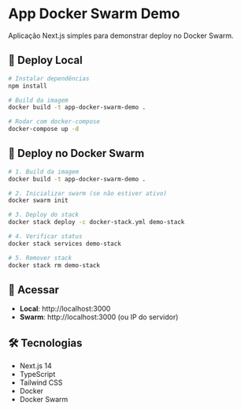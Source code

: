 # App Docker Swarm Demo

Aplicação Next.js simples para demonstrar deploy no Docker Swarm.

## 🚀 Deploy Local

```bash
# Instalar dependências
npm install

# Build da imagem
docker build -t app-docker-swarm-demo .

# Rodar com docker-compose
docker-compose up -d
```

## 🐳 Deploy no Docker Swarm

```bash
# 1. Build da imagem
docker build -t app-docker-swarm-demo .

# 2. Inicializar swarm (se não estiver ativo)
docker swarm init

# 3. Deploy do stack
docker stack deploy -c docker-stack.yml demo-stack

# 4. Verificar status
docker stack services demo-stack

# 5. Remover stack
docker stack rm demo-stack
```

## 📱 Acessar

- **Local**: http://localhost:3000
- **Swarm**: http://localhost:3000 (ou IP do servidor)

## 🛠️ Tecnologias

- Next.js 14
- TypeScript
- Tailwind CSS
- Docker
- Docker Swarm
